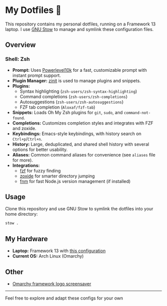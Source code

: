 # My Dotfiles 💁

This repository contains my personal dotfiles, running on a Framework 13 laptop. I use [GNU Stow](https://www.gnu.org/software/stow/) to manage and symlink these configuration files.

## Overview

### Shell: Zsh

- **Prompt:** Uses [Powerlevel10k](https://github.com/romkatv/powerlevel10k) for a fast, customizable prompt with instant prompt support.
- **Plugin Manager:** [zinit](https://github.com/zdharma-continuum/zinit) is used to manage plugins and snippets.
- **Plugins:**
  - Syntax highlighting (`zsh-users/zsh-syntax-highlighting`)
  - Command completions (`zsh-users/zsh-completions`)
  - Autosuggestions (`zsh-users/zsh-autosuggestions`)
  - FZF tab completion (`Aloxaf/fzf-tab`)
- **Snippets:** Loads Oh My Zsh plugins for `git`, `sudo`, and `command-not-found`.
- **Completions:** Customizes completion styles and integrates with FZF and zoxide.
- **Keybindings:** Emacs-style keybindings, with history search on `Ctrl+p`/`Ctrl+n`.
- **History:** Large, deduplicated, and shared shell history with several options for better usability.
- **Aliases:** Common command aliases for convenience (see `aliases` file for more).
- **Integrations:** 
  - [fzf](https://github.com/junegunn/fzf) for fuzzy finding
  - [zoxide](https://github.com/ajeetdsouza/zoxide) for smarter directory jumping
  - [fnm](https://github.com/Schniz/fnm) for fast Node.js version management (if installed)

## Usage

Clone this repository and use GNU Stow to symlink the dotfiles into your home directory:

```sh
stow .
```

## My Hardware

- **Laptop:** Framework 13 with [this configuration](https://frame.work/nl/en/share-my-laptop?token=0331df68adf)
- **Current OS:** Arch Linux (Omarchy)

## Other

- [Omarchy framework logo screensaver](./omarchy-framework-screensaver.md)

---
Feel free to explore and adapt these configs for your own
